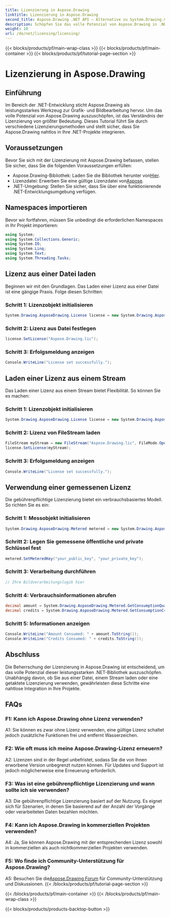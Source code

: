 ```yaml
---
title: Lizenzierung in Aspose.Drawing
linktitle: Lizenzierung in Aspose.Drawing
second_title: Aspose.Drawing .NET API – Alternative zu System.Drawing.Common
description: Schöpfen Sie das volle Potenzial von Aspose.Drawing in .NET aus. Master-Lizenzierung für nahtlose Integration. Laden Sie es jetzt herunter und verbessern Sie Ihre Grafik- und Bildbearbeitung.
weight: 10
url: /de/net/licensing/licensing/
---
```


{{< blocks/products/pf/main-wrap-class >}}
{{< blocks/products/pf/main-container >}}
{{< blocks/products/pf/tutorial-page-section >}}

# Lizenzierung in Aspose.Drawing

## Einführung

Im Bereich der .NET-Entwicklung sticht Aspose.Drawing als leistungsstarkes Werkzeug zur Grafik- und Bildbearbeitung hervor. Um das volle Potenzial von Aspose.Drawing auszuschöpfen, ist das Verständnis der Lizenzierung von größter Bedeutung. Dieses Tutorial führt Sie durch verschiedene Lizenzierungsmethoden und stellt sicher, dass Sie Aspose.Drawing nahtlos in Ihre .NET-Projekte integrieren.

## Voraussetzungen

Bevor Sie sich mit der Lizenzierung mit Aspose.Drawing befassen, stellen Sie sicher, dass Sie die folgenden Voraussetzungen erfüllen:

-  Aspose.Drawing-Bibliothek: Laden Sie die Bibliothek herunter von[Hier](https://releases.aspose.com/drawing/net/).
-  Lizenzdatei: Erwerben Sie eine gültige Lizenzdatei von[Aspose](https://purchase.aspose.com/buy).
- .NET-Umgebung: Stellen Sie sicher, dass Sie über eine funktionierende .NET-Entwicklungsumgebung verfügen.

## Namespaces importieren

Bevor wir fortfahren, müssen Sie unbedingt die erforderlichen Namespaces in Ihr Projekt importieren:

```csharp
using System;
using System.Collections.Generic;
using System.IO;
using System.Linq;
using System.Text;
using System.Threading.Tasks;
```

## Lizenz aus einer Datei laden

Beginnen wir mit den Grundlagen. Das Laden einer Lizenz aus einer Datei ist eine gängige Praxis. Folge diesen Schritten:

### Schritt 1: Lizenzobjekt initialisieren

```csharp
System.Drawing.AsposeDrawing.License license = new System.Drawing.AsposeDrawing.License();
```

### Schritt 2: Lizenz aus Datei festlegen

```csharp
license.SetLicense("Aspose.Drawing.lic");
```

### Schritt 3: Erfolgsmeldung anzeigen

```csharp
Console.WriteLine("License set successfully.");
```

## Laden einer Lizenz aus einem Stream

Das Laden einer Lizenz aus einem Stream bietet Flexibilität. So können Sie es machen:

### Schritt 1: Lizenzobjekt initialisieren

```csharp
System.Drawing.AsposeDrawing.License license = new System.Drawing.AsposeDrawing.License();
```

### Schritt 2: Lizenz von FileStream laden

```csharp
FileStream myStream = new FileStream("Aspose.Drawing.lic", FileMode.Open);
license.SetLicense(myStream);
```

### Schritt 3: Erfolgsmeldung anzeigen

```csharp
Console.WriteLine("License set successfully.");
```

## Verwendung einer gemessenen Lizenz

Die gebührenpflichtige Lizenzierung bietet ein verbrauchsbasiertes Modell. So richten Sie es ein:

### Schritt 1: Messobjekt initialisieren

```csharp
System.Drawing.AsposeDrawing.Metered metered = new System.Drawing.AsposeDrawing.Metered();
```

### Schritt 2: Legen Sie gemessene öffentliche und private Schlüssel fest

```csharp
metered.SetMeteredKey("your_public_key", "your_private_key");
```

### Schritt 3: Verarbeitung durchführen

```csharp
// Ihre Bildverarbeitungslogik hier
```

### Schritt 4: Verbrauchsinformationen abrufen

```csharp
decimal amount = System.Drawing.AsposeDrawing.Metered.GetConsumptionQuantity();
decimal credits = System.Drawing.AsposeDrawing.Metered.GetConsumptionCredit();
```

### Schritt 5: Informationen anzeigen

```csharp
Console.WriteLine("Amount Consumed: " + amount.ToString());
Console.WriteLine("Credits Consumed: " + credits.ToString());
```

## Abschluss

Die Beherrschung der Lizenzierung in Aspose.Drawing ist entscheidend, um das volle Potenzial dieser leistungsstarken .NET-Bibliothek auszuschöpfen. Unabhängig davon, ob Sie aus einer Datei, einem Stream laden oder eine getaktete Lizenzierung verwenden, gewährleisten diese Schritte eine nahtlose Integration in Ihre Projekte.

## FAQs

### F1: Kann ich Aspose.Drawing ohne Lizenz verwenden?

A1: Sie können es zwar ohne Lizenz verwenden, eine gültige Lizenz schaltet jedoch zusätzliche Funktionen frei und entfernt Wasserzeichen.

### F2: Wie oft muss ich meine Aspose.Drawing-Lizenz erneuern?

A2: Lizenzen sind in der Regel unbefristet, sodass Sie die von Ihnen erworbene Version unbegrenzt nutzen können. Für Updates und Support ist jedoch möglicherweise eine Erneuerung erforderlich.

### F3: Was ist eine gebührenpflichtige Lizenzierung und wann sollte ich sie verwenden?

A3: Die gebührenpflichtige Lizenzierung basiert auf der Nutzung. Es eignet sich für Szenarien, in denen Sie basierend auf der Anzahl der Vorgänge oder verarbeiteten Daten bezahlen möchten.

### F4: Kann ich Aspose.Drawing in kommerziellen Projekten verwenden?

A4: Ja, Sie können Aspose.Drawing mit der entsprechenden Lizenz sowohl in kommerziellen als auch nichtkommerziellen Projekten verwenden.

### F5: Wo finde ich Community-Unterstützung für Aspose.Drawing?

 A5: Besuchen Sie die[Aspose.Drawing Forum](https://forum.aspose.com/c/diagram/17) für Community-Unterstützung und Diskussionen.
{{< /blocks/products/pf/tutorial-page-section >}}

{{< /blocks/products/pf/main-container >}}
{{< /blocks/products/pf/main-wrap-class >}}

{{< blocks/products/products-backtop-button >}}

